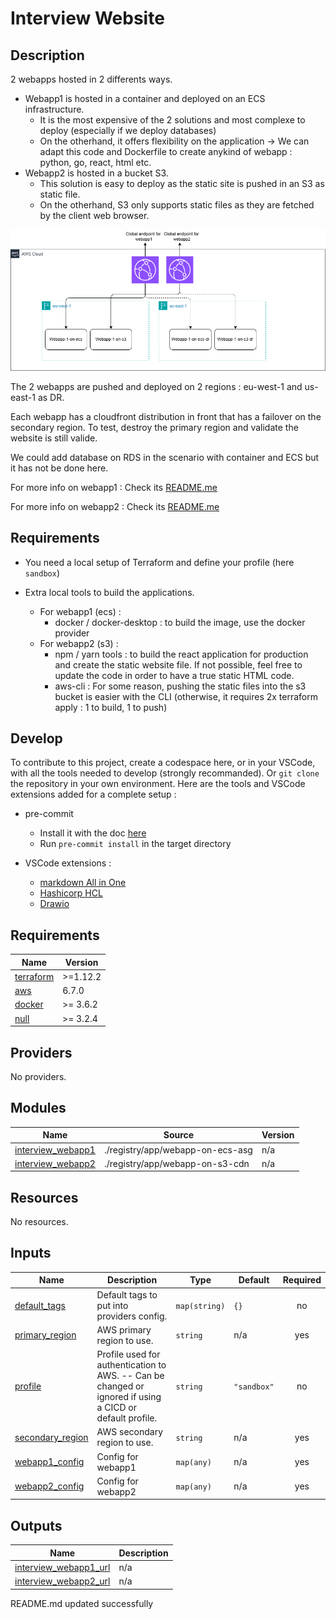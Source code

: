 # Interview Website

## Description

2 webapps hosted in 2 differents ways. 
- Webapp1 is hosted in a container and deployed on an ECS infrastructure. 
  - It is the most expensive of the 2 solutions and most complexe to deploy (especially if we deploy databases)
  - On the otherhand, it offers flexibility on the application -> We can adapt this code and Dockerfile to create anykind of webapp : python, go, react, html etc.
- Webapp2 is hosted in a bucket S3. 
  - This solution is easy to deploy as the static site is pushed in an S3 as static file. 
  - On the otherhand, S3 only supports static files as they are fetched by the client web browser.

![Project Architecture](.assets/archi.png)


The 2 webapps are pushed and deployed on 2 regions : eu-west-1 and us-east-1 as DR. 

Each webapp has a cloudfront distribution in front that has a failover on the secondary region. To test, destroy the primary region and validate the website is still valide.

We could add database on RDS in the scenario with container and ECS but it has not be done here. 


For more info on webapp1 : Check its [README.me](./registry/app/webapp-on-ecs-asg/README.md)

For more info on webapp2 : Check its [README.me](./registry/app/webapp-on-s3-cdn/README.md)

## Requirements

- You need a local setup of Terraform and define your profile (here `sandbox`)

- Extra local tools to build the applications. 
  - For webapp1 (ecs) : 
    - docker / docker-desktop : to build the image, use the docker provider 
  - For webapp2 (s3) : 
    - npm / yarn tools : to build the react application for production and create the static website file. If not possible, feel free to update the code in order to have a true static HTML code. 
    - aws-cli : For some reason, pushing the static files into the s3 bucket is easier with the CLI (otherwise, it requires 2x terraform apply : 1 to build, 1 to push)


## Develop

To contribute to this project, create a codespace here, or in your VSCode, with all the tools needed to develop (strongly recommanded).
Or ```git clone``` the repository in your own environment. Here are the tools and VSCode extensions added for a complete setup :

- pre-commit
  - Install it with the doc [here](https://pre-commit.com/#install)
  - Run ```pre-commit install``` in the target directory

- VSCode extensions : 
  - [markdown All in One](https://marketplace.visualstudio.com/items?itemName=yzhang.markdown-all-in-one)
  - [Hashicorp HCL](https://marketplace.visualstudio.com/items?itemName=HashiCorp.HCL)
  - [Drawio](https://marketplace.visualstudio.com/items?itemName=hediet.vscode-drawio)


<!-- BEGIN_TF_DOCS -->
## Requirements

| Name | Version |
|------|---------|
| <a name="requirement_terraform"></a> [terraform](#requirement\_terraform) | >=1.12.2 |
| <a name="requirement_aws"></a> [aws](#requirement\_aws) | 6.7.0 |
| <a name="requirement_docker"></a> [docker](#requirement\_docker) | >= 3.6.2 |
| <a name="requirement_null"></a> [null](#requirement\_null) | >= 3.2.4 |

## Providers

No providers.

## Modules

| Name | Source | Version |
|------|--------|---------|
| <a name="module_interview_webapp1"></a> [interview\_webapp1](#module\_interview\_webapp1) | ./registry/app/webapp-on-ecs-asg | n/a |
| <a name="module_interview_webapp2"></a> [interview\_webapp2](#module\_interview\_webapp2) | ./registry/app/webapp-on-s3-cdn | n/a |

## Resources

No resources.

## Inputs

| Name | Description | Type | Default | Required |
|------|-------------|------|---------|:--------:|
| <a name="input_default_tags"></a> [default\_tags](#input\_default\_tags) | Default tags to put into providers config. | `map(string)` | `{}` | no |
| <a name="input_primary_region"></a> [primary\_region](#input\_primary\_region) | AWS primary region to use. | `string` | n/a | yes |
| <a name="input_profile"></a> [profile](#input\_profile) | Profile used for authentication to AWS. -- Can be changed or ignored if using a CICD or default profile. | `string` | `"sandbox"` | no |
| <a name="input_secondary_region"></a> [secondary\_region](#input\_secondary\_region) | AWS secondary region to use. | `string` | n/a | yes |
| <a name="input_webapp1_config"></a> [webapp1\_config](#input\_webapp1\_config) | Config for webapp1 | `map(any)` | n/a | yes |
| <a name="input_webapp2_config"></a> [webapp2\_config](#input\_webapp2\_config) | Config for webapp2 | `map(any)` | n/a | yes |

## Outputs

| Name | Description |
|------|-------------|
| <a name="output_interview_webapp1_url"></a> [interview\_webapp1\_url](#output\_interview\_webapp1\_url) | n/a |
| <a name="output_interview_webapp2_url"></a> [interview\_webapp2\_url](#output\_interview\_webapp2\_url) | n/a |
<!-- END_TF_DOCS -->
<!-- BEGINNING OF PRE-COMMIT-TERRAFORM DOCS HOOK -->
README.md updated successfully
<!-- END OF PRE-COMMIT-TERRAFORM DOCS HOOK -->
